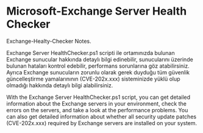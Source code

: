 # Microsoft-Exchange Server Health Checker
Exchange-Healty-Checker Notes.

Exchange Server HealthChecker.ps1 scripti ile ortamınızda bulunan Exchange sunucular hakkında detaylı bilgi edinebilir, sunucularını üzerinde bulunan hataları kontrol edebilir, performans sorunlarına göz atabilirsiniz. Ayrıca Exchange sunucuların zorunlu olarak gerek duyduğu tüm güvenlik güncelleştirme yamalarınının (CVE-202x.xxx) sisteminizde yüklü olup olmadığı hakkında detaylı bilgi alabilirsiniz.

With the Exchange Server HealthChecker.ps1 script, you can get detailed information about the Exchange servers in your environment, check the errors on the servers, and take a look at the performance problems. You can also get detailed information about whether all security update patches (CVE-202x.xxx) required by Exchange servers are installed on your system.
